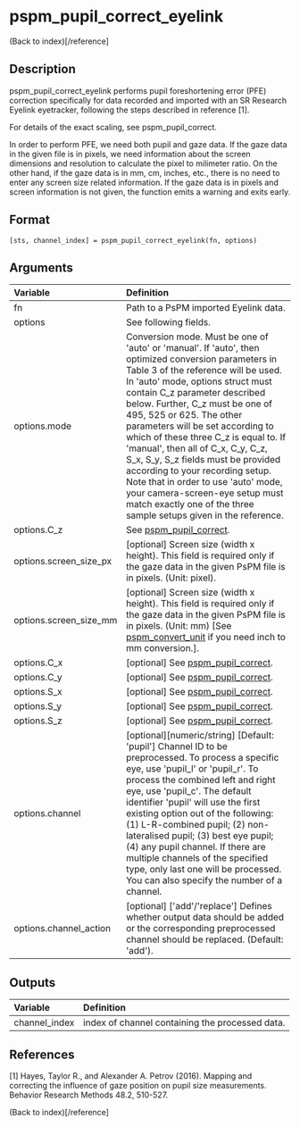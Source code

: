 # pspm_pupil_correct_eyelink
(Back to index)[/reference]
## Description
pspm_pupil_correct_eyelink performs pupil foreshortening error (PFE) correction specifically for data recorded and imported with an SR Research Eyelink eyetracker, following the steps described in reference [1]. 

For details of the exact scaling, see pspm_pupil_correct.

In order to perform PFE, we need both pupil and gaze data. If the gaze data in the given file is in pixels, we need information about the screen dimensions and resolution to calculate the pixel to milimeter ratio. On the other hand, if the gaze data is in mm, cm, inches, etc., there is no need to enter any screen size related information. If the gaze data is in pixels and screen information is not given, the function emits a warning and exits early. 

## Format
`[sts, channel_index] = pspm_pupil_correct_eyelink(fn, options)`

## Arguments
| Variable | Definition |
|:--|:--|
| fn | Path to a PsPM imported Eyelink data. |
| options | See following fields. |
| options.mode | Conversion mode. Must be one of 'auto' or 'manual'. If 'auto', then optimized conversion parameters in Table 3 of the reference will be used. In 'auto' mode, options struct must contain C_z parameter described below. Further, C_z must be one of 495, 525 or 625. The other parameters will be set according to which of these three C_z is equal to. If 'manual', then all of C_x, C_y, C_z, S_x, S_y, S_z fields must be provided according to your recording setup. Note that in order to use 'auto' mode, your camera-screen-eye setup must match exactly one of the three sample setups given in the reference. |
| options.C_z | See <a href="matlab:help pspm_pupil_correct">pspm_pupil_correct</a>. |
| options.screen_size_px | [optional] Screen size (width x height). This field is required only if the gaze data in the given PsPM file is in pixels. (Unit: pixel). |
| options.screen_size_mm | [optional] Screen size (width x height). This field is required only if the gaze data in the given PsPM file is in pixels. (Unit: mm) [See <a href="matlab:help pspm_convert_unit">pspm_convert_unit</a> if you need inch to mm conversion.]. |
| options.C_x | [optional] See <a href="matlab:help pspm_pupil_correct">pspm_pupil_correct</a>. |
| options.C_y | [optional] See <a href="matlab:help pspm_pupil_correct">pspm_pupil_correct</a>. |
| options.S_x | [optional] See <a href="matlab:help pspm_pupil_correct">pspm_pupil_correct</a>. |
| options.S_y | [optional] See <a href="matlab:help pspm_pupil_correct">pspm_pupil_correct</a>. |
| options.S_z | [optional] See <a href="matlab:help pspm_pupil_correct">pspm_pupil_correct</a>. |
| options.channel | [optional][numeric/string] [Default: 'pupil'] Channel ID to be preprocessed. To process a specific eye, use 'pupil_l' or 'pupil_r'. To process the combined left and right eye, use 'pupil_c'. The default identifier 'pupil' will use the first existing option out of the following: (1) L-R-combined pupil; (2) non-lateralised pupil; (3) best eye pupil; (4) any pupil channel. If there are multiple channels of the specified type, only last one will be processed. You can also specify the number of a channel. |
| options.channel_action | [optional] ['add'/'replace'] Defines whether output data should be added or the corresponding preprocessed channel should be replaced. (Default: 'add'). |
## Outputs
| Variable | Definition |
|:--|:--|
| channel_index | index of channel containing the processed data. |

## References
[1] Hayes, Taylor R., and Alexander A. Petrov (2016). Mapping and correcting the influence of gaze position on pupil size measurements. Behavior Research Methods 48.2, 510-527.


(Back to index)[/reference]
